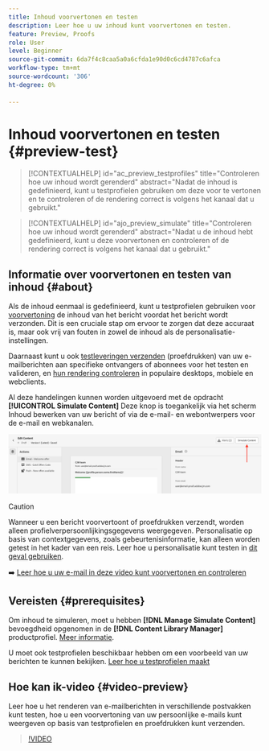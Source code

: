 ```yaml
---
title: Inhoud voorvertonen en testen
description: Leer hoe u uw inhoud kunt voorvertonen en testen.
feature: Preview, Proofs
role: User
level: Beginner
source-git-commit: 6da7f4c8caa5a0a6cfda1e90d0c6cd4787c6afca
workflow-type: tm+mt
source-wordcount: '306'
ht-degree: 0%

---
```


# Inhoud voorvertonen en testen {#preview-test}

>[!CONTEXTUALHELP]
>id="ac_preview_testprofiles"
>title="Controleren hoe uw inhoud wordt gerenderd"
>abstract="Nadat de inhoud is gedefinieerd, kunt u testprofielen gebruiken om deze voor te vertonen en te controleren of de rendering correct is volgens het kanaal dat u gebruikt."

>[!CONTEXTUALHELP]
>id="ajo_preview_simulate"
>title="Controleren hoe uw inhoud wordt gerenderd"
>abstract="Nadat u de inhoud hebt gedefinieerd, kunt u deze voorvertonen en controleren of de rendering correct is volgens het kanaal dat u gebruikt."

## Informatie over voorvertonen en testen van inhoud {#about}

Als de inhoud eenmaal is gedefinieerd, kunt u testprofielen gebruiken voor [voorvertoning](preview.md) de inhoud van het bericht voordat het bericht wordt verzonden. Dit is een cruciale stap om ervoor te zorgen dat deze accuraat is, maar ook vrij van fouten in zowel de inhoud als de personalisatie-instellingen.

Daarnaast kunt u ook [testleveringen verzenden](proofs.md) (proefdrukken) van uw e-mailberichten aan specifieke ontvangers of abonnees voor het testen en valideren, en [hun rendering controleren](rendering.md) in populaire desktops, mobiele en webclients.

Al deze handelingen kunnen worden uitgevoerd met de opdracht **[!UICONTROL Simulate Content]** Deze knop is toegankelijk via het scherm Inhoud bewerken van uw bericht of via de e-mail- en webontwerpers voor de e-mail en webkanalen.

![](../email/assets/email-preview-button.png)

>[!CAUTION]
>
>Wanneer u een bericht voorvertoont of proefdrukken verzendt, worden alleen profielverpersoonlijkingsgegevens weergegeven. Personalisatie op basis van contextgegevens, zoals gebeurtenisinformatie, kan alleen worden getest in het kader van een reis. Leer hoe u personalisatie kunt testen in [dit geval gebruiken](../personalization/personalization-use-case.md).

➡️ [Leer hoe u uw e-mail in deze video kunt voorvertonen en controleren](#video-preview)

## Vereisten {#prerequisites}

Om inhoud te simuleren, moet u hebben **[!DNL Manage Simulate Content]** bevoegdheid opgenomen in de **[!DNL Content Library Manager]** productprofiel. [Meer informatie](../administration/ootb-product-profiles.md#content-library-manager).

U moet ook testprofielen beschikbaar hebben om een voorbeeld van uw berichten te kunnen bekijken. [Leer hoe u testprofielen maakt](../audience/creating-test-profiles.md)

## Hoe kan ik-video {#video-preview}

Leer hoe u het renderen van e-mailberichten in verschillende postvakken kunt testen, hoe u een voorvertoning van uw persoonlijke e-mails kunt weergeven op basis van testprofielen en proefdrukken kunt verzenden.

>[!VIDEO](https://video.tv.adobe.com/v/334239?quality=12)
